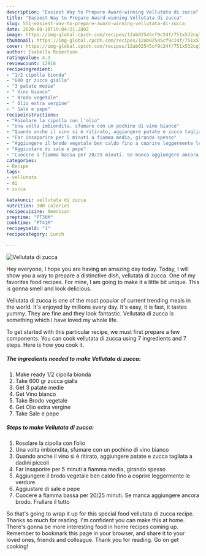 ```yaml
---
description: "Easiest Way to Prepare Award-winning Vellutata di zucca"
title: "Easiest Way to Prepare Award-winning Vellutata di zucca"
slug: 551-easiest-way-to-prepare-award-winning-vellutata-di-zucca
date: 2020-08-10T19:04:21.280Z
image: https://img-global.cpcdn.com/recipes/12ab02545cf9c24f/751x532cq70/vellutata-di-zucca-recipe-main-photo.jpg
thumbnail: https://img-global.cpcdn.com/recipes/12ab02545cf9c24f/751x532cq70/vellutata-di-zucca-recipe-main-photo.jpg
cover: https://img-global.cpcdn.com/recipes/12ab02545cf9c24f/751x532cq70/vellutata-di-zucca-recipe-main-photo.jpg
author: Isabella Robertson
ratingvalue: 4.3
reviewcount: 12916
recipeingredient:
- "1/2 cipolla bionda"
- "600 gr zucca gialla"
- "3 patate medie"
- " Vino bianco"
- " Brodo vegetale"
- " Olio extra vergine"
- " Sale e pepe"
recipeinstructions:
- "Rosolare la cipolla con l’olio"
- "Una volta imbiondita, sfumare con un pochino di vino bianco"
- "Quando anche il vino si è ritirato, aggiungere patate e zucca tagliata a dadini piccoli"
- "Far insaporire per 5 minuti a fiamma media, girando spesso"
- "Aggiungere il brodo vegetale ben caldo fino a coprire leggermente le verdure."
- "Aggiustare di sale e pepe"
- "Cuocere a fiamma bassa per 20/25 minuti. Se manca aggiungere ancora brodo. Frullare il tutto"
categories:
- Recipe
tags:
- vellutata
- di
- zucca

katakunci: vellutata di zucca 
nutrition: 300 calories
recipecuisine: American
preptime: "PT38M"
cooktime: "PT41M"
recipeyield: "1"
recipecategory: Lunch

---
```



![Vellutata di zucca](https://img-global.cpcdn.com/recipes/12ab02545cf9c24f/751x532cq70/vellutata-di-zucca-recipe-main-photo.jpg)

Hey everyone, I hope you are having an amazing day today. Today, I will show you a way to prepare a distinctive dish, vellutata di zucca. One of my favorites food recipes. For mine, I am going to make it a little bit unique. This is gonna smell and look delicious.

Vellutata di zucca is one of the most popular of current trending meals in the world. It's enjoyed by millions every day. It's easy, it is fast, it tastes yummy. They are fine and they look fantastic. Vellutata di zucca is something which I have loved my whole life.




To get started with this particular recipe, we must first prepare a few components. You can cook vellutata di zucca using 7 ingredients and 7 steps. Here is how you cook it.

<!--inarticleads1-->

##### The ingredients needed to make Vellutata di zucca:

1. Make ready 1/2 cipolla bionda
1. Take 600 gr zucca gialla
1. Get 3 patate medie
1. Get  Vino bianco
1. Take  Brodo vegetale
1. Get  Olio extra vergine
1. Take  Sale e pepe




<!--inarticleads2-->

##### Steps to make Vellutata di zucca:

1. Rosolare la cipolla con l’olio
1. Una volta imbiondita, sfumare con un pochino di vino bianco
1. Quando anche il vino si è ritirato, aggiungere patate e zucca tagliata a dadini piccoli
1. Far insaporire per 5 minuti a fiamma media, girando spesso
1. Aggiungere il brodo vegetale ben caldo fino a coprire leggermente le verdure.
1. Aggiustare di sale e pepe
1. Cuocere a fiamma bassa per 20/25 minuti. Se manca aggiungere ancora brodo. Frullare il tutto




So that's going to wrap it up for this special food vellutata di zucca recipe. Thanks so much for reading. I'm confident you can make this at home. There's gonna be more interesting food in home recipes coming up. Remember to bookmark this page in your browser, and share it to your loved ones, friends and colleague. Thank you for reading. Go on get cooking!
